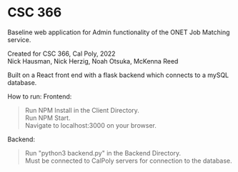 # CSC 366

Baseline web application for Admin functionality of the ONET Job Matching service.

Created for CSC 366, Cal Poly, 2022<br/>
Nick Hausman,
Nick Herzig,
Noah Otsuka,
McKenna Reed


Built on a React front end with a flask backend which connects to a mySQL database.

How to run:
Frontend:
> Run NPM Install in the Client Directory.<br/>
> Run NPM Start. <br/>
> Navigate to localhost:3000 on your browser. <br/>
  
Backend:
> Run "python3 backend.py" in the Backend Directory. <br/>
> Must be connected to CalPoly servers for connection to the database. <br/>
